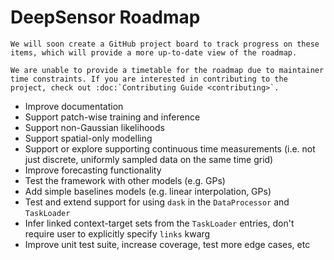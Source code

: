 # DeepSensor Roadmap

```{note}
We will soon create a GitHub project board to track progress on these items, which will provide a more up-to-date view of the roadmap.
```

```{note}
We are unable to provide a timetable for the roadmap due to maintainer time constraints. If you are interested in contributing to the project, check out :doc:`Contributing Guide <contributing>`.
```

* Improve documentation
* Support patch-wise training and inference
* Support non-Gaussian likelihoods
* Support spatial-only modelling
* Support or explore supporting continuous time measurements (i.e. not just discrete, uniformly sampled data on the same time grid)
* Improve forecasting functionality
* Test the framework with other models (e.g. GPs)
* Add simple baselines models (e.g. linear interpolation, GPs)
* Test and extend support for using ``dask`` in the ``DataProcessor`` and ``TaskLoader``
* Infer linked context-target sets from the ``TaskLoader`` entries, don't require user to explicitly specify ``links`` kwarg
* Improve unit test suite, increase coverage, test more edge cases, etc
